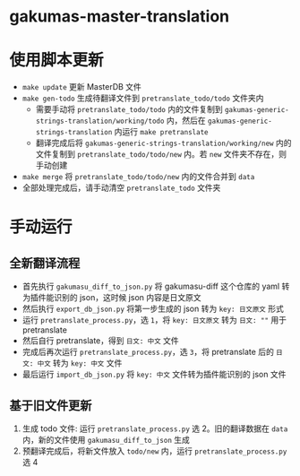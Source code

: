 # gakumas-master-translation





# 使用脚本更新

 - `make update` 更新 MasterDB 文件
 - `make gen-todo` 生成待翻译文件到 `pretranslate_todo/todo` 文件夹内
   - 需要手动将 `pretranslate_todo/todo` 内的文件复制到 `gakumas-generic-strings-translation/working/todo` 内，然后在 `gakumas-generic-strings-translation` 内运行 `make pretranslate`
   - 翻译完成后将 `gakumas-generic-strings-translation/working/new` 内的文件复制到 `pretranslate_todo/todo/new` 内。若 `new` 文件夹不存在，则手动创建
 - `make merge` 将 `pretranslate_todo/todo/new` 内的文件合并到 `data`
 - 全部处理完成后，请手动清空 `pretranslate_todo` 文件夹



# 手动运行

## 全新翻译流程

 - 首先执行 `gakumasu_diff_to_json.py` 将 gakumasu-diff 这个仓库的 yaml 转为插件能识别的 json，这时候 json 内容是日文原文
 - 然后执行 `export_db_json.py` 将第一步生成的 json 转为 `key: 日文原文` 形式
 - 运行 `pretranslate_process.py`，选 `1`，将 `key: 日文原文` 转为 `日文: ""` 用于 pretranslate
 - 然后自行 pretranslate，得到 `日文: 中文` 文件
 - 完成后再次运行 `pretranslate_process.py`，选 `3`，将 pretranslate 后的 `日文: 中文` 转为 `key: 中文` 文件
 - 最后运行 `import_db_json.py` 将 `key: 中文` 文件转为插件能识别的 json 文件

## 基于旧文件更新

1. 生成 todo 文件: 运行 `pretranslate_process.py` 选 2。旧的翻译数据在 `data` 内，新的文件使用 `gakumasu_diff_to_json` 生成
2. 预翻译完成后，将新文件放入 `todo/new` 内，运行 `pretranslate_process.py` 选 4